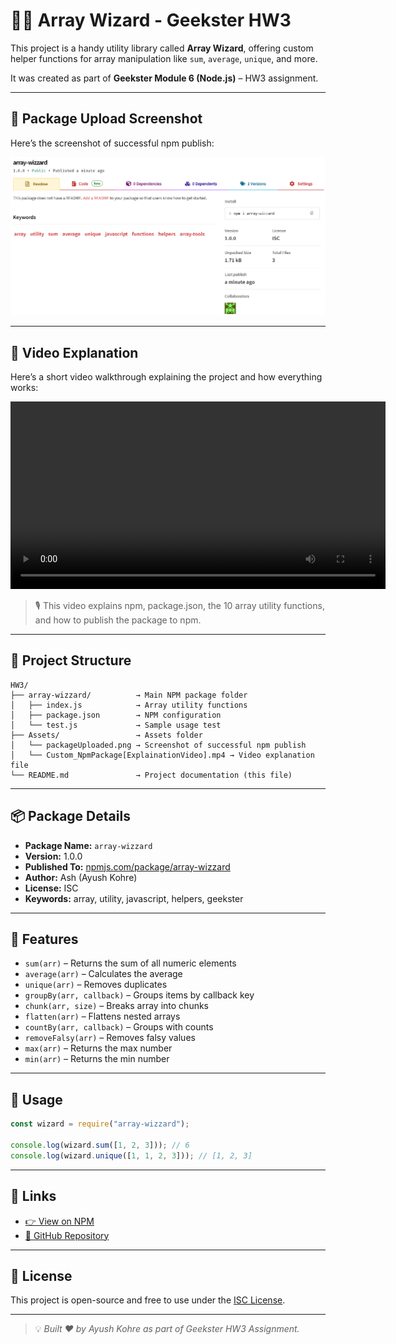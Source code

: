 # 🧙‍♂️ Array Wizard - Geekster HW3

This project is a handy utility library called **Array Wizard**, offering custom helper functions for array manipulation like `sum`, `average`, `unique`, and more.

It was created as part of **Geekster Module 6 (Node.js)** – HW3 assignment.

---

## 📸 Package Upload Screenshot

Here’s the screenshot of successful npm publish:

![NPM Upload Screenshot](./Assets/packageUploaded.png)

---

## 🎥 Video Explanation

Here’s a short video walkthrough explaining the project and how everything works:

<video src="./Assets/Custom_NpmPackage[ExplainationVideo].mp4" controls width="600"></video>

> 🎙️ This video explains npm, package.json, the 10 array utility functions, and how to publish the package to npm.

---

## 📁 Project Structure

```
HW3/
├── array-wizzard/          → Main NPM package folder
│   ├── index.js            → Array utility functions
│   ├── package.json        → NPM configuration
│   └── test.js             → Sample usage test
├── Assets/                 → Assets folder
│   └── packageUploaded.png → Screenshot of successful npm publish
│   └── Custom_NpmPackage[ExplainationVideo].mp4 → Video explanation file
└── README.md               → Project documentation (this file)
```

---

## 📦 Package Details

* **Package Name:** `array-wizzard`
* **Version:** 1.0.0
* **Published To:** [npmjs.com/package/array-wizzard](https://www.npmjs.com/package/array-wizzard)
* **Author:** Ash (Ayush Kohre)
* **License:** ISC
* **Keywords:** array, utility, javascript, helpers, geekster

---

## 🚀 Features

* `sum(arr)` – Returns the sum of all numeric elements
* `average(arr)` – Calculates the average
* `unique(arr)` – Removes duplicates
* `groupBy(arr, callback)` – Groups items by callback key
* `chunk(arr, size)` – Breaks array into chunks
* `flatten(arr)` – Flattens nested arrays
* `countBy(arr, callback)` – Groups with counts
* `removeFalsy(arr)` – Removes falsy values
* `max(arr)` – Returns the max number
* `min(arr)` – Returns the min number

---

## 🧪 Usage

```js
const wizard = require("array-wizzard");

console.log(wizard.sum([1, 2, 3])); // 6
console.log(wizard.unique([1, 1, 2, 3])); // [1, 2, 3]
```

---

## 🔗 Links

* [👉 View on NPM](https://www.npmjs.com/package/array-wizzard)
* [📁 GitHub Repository](https://github.com/Ash-dot-coder/Geekster_Task/tree/main/Module_6/Node-JS/HomeWork/HW3/array-wizzard)

---

## 📌 License

This project is open-source and free to use under the [ISC License](https://opensource.org/license/isc-license-txt).

---

> 💡 *Built ❤️ by Ayush Kohre as part of Geekster HW3 Assignment.*
